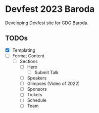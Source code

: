 # Devfest 2023 Baroda

Developing Devfest site for GDG Baroda. <br>

## TODOs

- [x] Templating
- [ ] Format Content
  - [ ] Sections
    - [ ] Hero
      - [ ] Submit Talk
    - [ ] Speakers
    - [ ] Glimpses (Video of 2022)
    - [ ] Sponsors
    - [ ] Tickets
    - [ ] Schedule
    - [ ] Team
